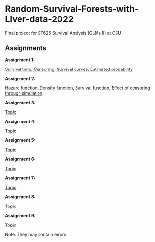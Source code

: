 # Random-Survival-Forests-with-Liver-data-2022
Final project for ST625 Survival Analysis (GLMs II) at OSU






## Assignments 

**Assignment 1:** 

[Survival time, Censoring, Survival curves, Estimated probability](https://github.com/franceslinyc/Random-Survival-Forests-with-Liver-data-2022/blob/main/assignments/Lin_ST625_HW1.pdf)

**Assignment 2:** 

[Hazard function, Density function, Survival function, Effect of censoring through simulation](https://github.com/franceslinyc/Random-Survival-Forests-with-Liver-data-2022/blob/main/assignments/Lin_ST625_HW2.pdf)

**Assignment 3:** 

[Topic](https://github.com/franceslinyc/Random-Survival-Forests-with-Liver-data-2022/blob/main/assignments/Lin_ST625_HW3.pdf)

**Assignment 4:** 

[Topic](https://github.com/franceslinyc/Random-Survival-Forests-with-Liver-data-2022/blob/main/assignments/Lin_ST625_HW4.pdf)

**Assignment 5:** 

[Topic](https://github.com/franceslinyc/Random-Survival-Forests-with-Liver-data-2022/blob/main/assignments/Lin_ST625_HW5.pdf)

**Assignment 6:** 

[Topic](https://github.com/franceslinyc/Random-Survival-Forests-with-Liver-data-2022/blob/main/assignments/Lin_ST625_HW6.pdf)

**Assignment 7:** 

[Topic](https://github.com/franceslinyc/Random-Survival-Forests-with-Liver-data-2022/blob/main/assignments/Lin_ST625_HW7.pdf)

**Assignment 8:** 

[Topic](https://github.com/franceslinyc/Random-Survival-Forests-with-Liver-data-2022/blob/main/assignments/Lin_ST625_HW8.pdf)

**Assignment 9:** 

[Topic]()

Note. They may contain errors. 


